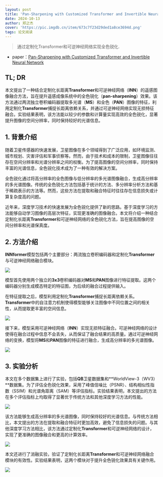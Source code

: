 ```yaml
---
layout: post
title: 'Pan-Sharpening with Customized Transformer and Invertible Neural Network'
date: 2024-10-13
author: 郑之杰
cover: 'https://pic.imgdb.cn/item/673c7f23d29ded1a8ce3694d.png'
tags: 论文阅读
---
```


> 通过定制化Transformer和可逆神经网络实现全色锐化.

- paper：[Pan-Sharpening with Customized Transformer and Invertible Neural Network](https://ojs.aaai.org/index.php/AAAI/article/view/20267)

## TL; DR

本文提出了一种结合定制化长距离**Transformer**和可逆神经网络（**INN**）的遥感图像融合方法，旨在提升遥感成像系统中的全色锐化（**pan-sharpening**）效果。该方法通过两流独立卷积编码器提取多光谱（**MS**）和全色（**PAN**）图像的特征，利用定制化**Transformer**捕捉长距离依赖关系，并通过可逆神经网络实现无损特征融合。实验结果表明，该方法能以较少的参数和计算量实现高效的全色锐化，显著提升图像的空间分辨率，同时保持较好的光谱信息。

## 1. 背景介绍

随着卫星传感器的快速发展，卫星图像在多个领域得到了广泛应用，如环境监测、城市规划、灾害评估和军事侦察等。然而，由于技术和成本的限制，卫星图像往往存在空间分辨率和光谱分辨率之间的权衡。为了提高图像的空间分辨率，同时保持丰富的光谱信息，全色锐化技术成为了一种有效的解决方案。

全色锐化通过将高分辨率的全色图像与低分辨率的多光谱图像融合，生成高分辨率的多光谱图像。传统的全色锐化方法包括基于统计的方法、多分辨率分析方法和基于稀疏表示的方法等。然而，这些方法在提取和融合特征时往往存在信息损失或计算复杂度高的问题。

近年来，深度学习技术的快速发展为全色锐化提供了新的思路。基于深度学习的方法能够自动学习图像的高层次特征，实现更准确的图像融合。本文将介绍一种结合定制化长距离**Transformer**和可逆神经网络的全色锐化方法，旨在提高图像的空间分辨率和光谱保真度。

## 2. 方法介绍

**INNformer**模型包括两个主要部分：两流独立卷积编码器和定制化**Transformer**与可逆神经网络融合模块。

![](https://pic.imgdb.cn/item/673c8023d29ded1a8ce43a8b.png)

模型首先使用两个独立的**3x3**卷积编码器对**MS**和**PAN**图像进行特征提取。这两个编码器分别生成模态特定的特征图，为后续的融合过程提供输入。

在特征提取之后，模型利用定制化**Transformer**捕捉长距离依赖关系。**Transformer**中的自注意力机制使得模型能够关注图像中不同位置之间的相关性，从而提取更丰富的空间信息。

![](https://pic.imgdb.cn/item/673c8068d29ded1a8ce47168.png)

接下来，模型采用可逆神经网络（**INN**）实现无损特征融合。可逆神经网络的设计使得在融合过程中信息不会丢失，从而保证了融合结果的高质量。通过可逆神经网络的变换，模型将**MS**和**PAN**图像的特征进行融合，生成高分辨率的多光谱图像。

![](https://pic.imgdb.cn/item/673c8097d29ded1a8ce495e9.png)

## 3. 实验分析

本文在多个数据集上进行了实验，包括**QB**卫星数据集和**WorldView-3（WV3）**数据集。为了评估全色锐化效果，采用了峰值信噪比（PSNR）、结构相似性指数（SSIM）和光谱角距离（SAM）等评估指标。实验结果表明，本文提出的方法在多个评估指标上均取得了显著优于传统方法和其他深度学习方法的性能。

![](https://pic.imgdb.cn/item/673c80d6d29ded1a8ce4c799.png)

该方法能够生成高分辨率的多光谱图像，同时保持较好的光谱信息。与传统方法相比，本文提出的方法在提取和融合特征时更加高效，避免了信息损失的问题。与其他深度学习方法相比，该方法通过定制化**Transformer**和可逆神经网络的设计，实现了更准确的图像融合和更高的计算效率。

![](https://pic.imgdb.cn/item/673c80e7d29ded1a8ce4d4a9.png)

本文还进行了消融实验，验证了定制化长距离**Transformer**和可逆神经网络融合模块的有效性。实验结果表明，这两个模块对于提升全色锐化效果具有关键作用。

![](https://pic.imgdb.cn/item/673c8109d29ded1a8ce4f173.png)